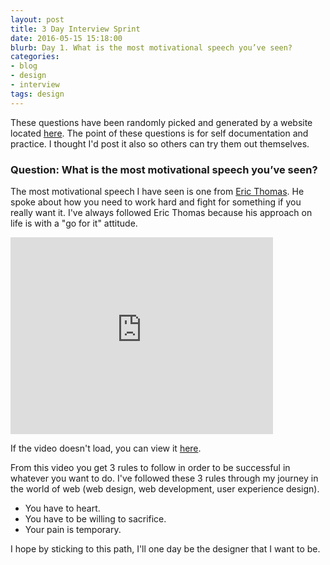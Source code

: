 ```yaml
---
layout: post
title: 3 Day Interview Sprint
date: 2016-05-15 15:18:00
blurb: Day 1. What is the most motivational speech you’ve seen?
categories:
- blog
- design
- interview
tags: design
---
```

These questions have been randomly picked and generated by a website located [here](http://interview-prep-for.design/). The point of these questions is for self documentation and practice. I thought I'd post it also so others can try them out themselves.

### Question:  What is the most motivational speech you’ve seen?

The most motivational speech I have seen is one from [Eric Thomas](https://en.wikipedia.org/wiki/Eric_Thomas_%28motivational_speaker%29). He spoke about how you need to work hard and fight for something if you really want it. I've always followed Eric Thomas because his approach on life is with a "go for it" attitude.

<iframe width="420" height="315" src="https://www.youtube.com/embed/6vuetQSwFW8" frameborder="0" allowfullscreen></iframe>

If the video doesn't load, you can view it [here](https://www.youtube.com/watch?v=6vuetQSwFW8).

From this video you get 3 rules to follow in order to be successful in whatever you want to do. I've followed these 3 rules through my journey in the world of web (web design, web development, user experience design).

- You have to heart.
- You have to be willing to sacrifice.
- Your pain is temporary.

I hope by sticking to this path, I'll one day be the designer that I want to be.
